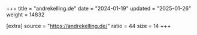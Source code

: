 +++
title = "andrekelling.de"
date = "2024-01-19"
updated = "2025-01-26"
weight = 14832

[extra]
source = "https://andrekelling.de/"
ratio = 44
size = 14
+++
